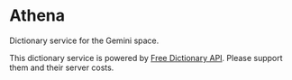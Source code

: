 # Athena

Dictionary service for the Gemini space.

This dictionary service is powered by [Free Dictionary API](https://dictionaryapi.dev/).
Please support them and their server costs.
